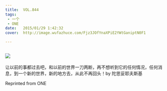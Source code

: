 ```yaml
---
title:	VOL.844
tags:
 - 一个
 - ONE
date:	2015/01/29 1:42:32
cover:	http://image.wufazhuce.com/Fjz3JOfYnaXPiE2YWtGaniptN0F1

---
```

![](http://image.wufazhuce.com/Fjz3JOfYnaXPiE2YWtGaniptN0F1)
---

让以前的事都过去吧，和以前的世界一刀两断，再不想听到它的任何情况，任何消息，到一个新的世界，新的地方去，从此不再回头！by 陀思妥耶夫斯基
 
Reprinted from ONE

